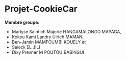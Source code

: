 # Projet-CookieCar

**Membre groupe:**
* Marlyse Saintich Majorie HANGAMALONGO MAPAGA,
* Kokou Kami Landry Ulrich MAMAN,
* Ben-Jamin MAMFOUMBI KOUELY et
* Saleck EL JILI
* Dixy Prevner M POUTOU BABINGUI